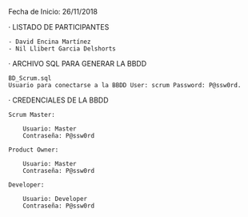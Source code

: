Fecha de Inicio: 26/11/2018

· LISTADO DE PARTICIPANTES
	
	- David Encina Martínez
	- Nil Llibert Garcia Delshorts

· ARCHIVO SQL PARA GENERAR LA BBDD

	BD_Scrum.sql 
	Usuario para conectarse a la BBDD User: scrum Password: P@ssw0rd.

· CREDENCIALES DE LA BBDD

	Scrum Master:
	
		Usuario: Master
		Contraseña: P@ssw0rd

	Product Owner:
		
		Usuario: Master
		Contraseña: P@ssw0rd	
			
	Developer:

		Usuario: Developer
		Contraseña: P@ssw0rd	

